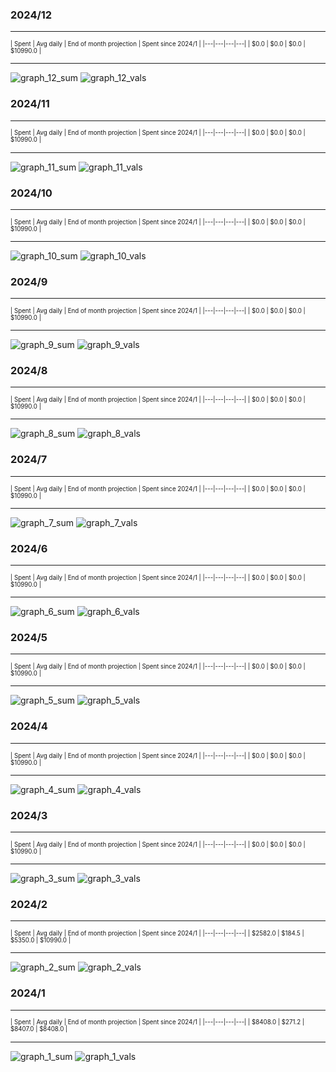 

### 2024/12


__________________________________
<sub><sup>
| Spent | Avg daily | End of month projection | Spent since 2024/1 |
|---|---|---|---|
| $0.0  |  $0.0  | $0.0  |  $10990.0  |
</sub></sup>
__________________________________
![graph_12_sum](graph_12_sum.png)
![graph_12_vals](graph_12_vals.png)


### 2024/11


__________________________________
<sub><sup>
| Spent | Avg daily | End of month projection | Spent since 2024/1 |
|---|---|---|---|
| $0.0  |  $0.0  | $0.0  |  $10990.0  |
</sub></sup>
__________________________________
![graph_11_sum](graph_11_sum.png)
![graph_11_vals](graph_11_vals.png)


### 2024/10


__________________________________
<sub><sup>
| Spent | Avg daily | End of month projection | Spent since 2024/1 |
|---|---|---|---|
| $0.0  |  $0.0  | $0.0  |  $10990.0  |
</sub></sup>
__________________________________
![graph_10_sum](graph_10_sum.png)
![graph_10_vals](graph_10_vals.png)


### 2024/9


__________________________________
<sub><sup>
| Spent | Avg daily | End of month projection | Spent since 2024/1 |
|---|---|---|---|
| $0.0  |  $0.0  | $0.0  |  $10990.0  |
</sub></sup>
__________________________________
![graph_9_sum](graph_9_sum.png)
![graph_9_vals](graph_9_vals.png)


### 2024/8


__________________________________
<sub><sup>
| Spent | Avg daily | End of month projection | Spent since 2024/1 |
|---|---|---|---|
| $0.0  |  $0.0  | $0.0  |  $10990.0  |
</sub></sup>
__________________________________
![graph_8_sum](graph_8_sum.png)
![graph_8_vals](graph_8_vals.png)


### 2024/7


__________________________________
<sub><sup>
| Spent | Avg daily | End of month projection | Spent since 2024/1 |
|---|---|---|---|
| $0.0  |  $0.0  | $0.0  |  $10990.0  |
</sub></sup>
__________________________________
![graph_7_sum](graph_7_sum.png)
![graph_7_vals](graph_7_vals.png)


### 2024/6


__________________________________
<sub><sup>
| Spent | Avg daily | End of month projection | Spent since 2024/1 |
|---|---|---|---|
| $0.0  |  $0.0  | $0.0  |  $10990.0  |
</sub></sup>
__________________________________
![graph_6_sum](graph_6_sum.png)
![graph_6_vals](graph_6_vals.png)


### 2024/5


__________________________________
<sub><sup>
| Spent | Avg daily | End of month projection | Spent since 2024/1 |
|---|---|---|---|
| $0.0  |  $0.0  | $0.0  |  $10990.0  |
</sub></sup>
__________________________________
![graph_5_sum](graph_5_sum.png)
![graph_5_vals](graph_5_vals.png)


### 2024/4


__________________________________
<sub><sup>
| Spent | Avg daily | End of month projection | Spent since 2024/1 |
|---|---|---|---|
| $0.0  |  $0.0  | $0.0  |  $10990.0  |
</sub></sup>
__________________________________
![graph_4_sum](graph_4_sum.png)
![graph_4_vals](graph_4_vals.png)


### 2024/3


__________________________________
<sub><sup>
| Spent | Avg daily | End of month projection | Spent since 2024/1 |
|---|---|---|---|
| $0.0  |  $0.0  | $0.0  |  $10990.0  |
</sub></sup>
__________________________________
![graph_3_sum](graph_3_sum.png)
![graph_3_vals](graph_3_vals.png)


### 2024/2


__________________________________
<sub><sup>
| Spent | Avg daily | End of month projection | Spent since 2024/1 |
|---|---|---|---|
| $2582.0  |  $184.5  | $5350.0  |  $10990.0  |
</sub></sup>
__________________________________
![graph_2_sum](graph_2_sum.png)
![graph_2_vals](graph_2_vals.png)


### 2024/1


__________________________________
<sub><sup>
| Spent | Avg daily | End of month projection | Spent since 2024/1 |
|---|---|---|---|
| $8408.0  |  $271.2  | $8407.0  |  $8408.0  |
</sub></sup>
__________________________________
![graph_1_sum](graph_1_sum.png)
![graph_1_vals](graph_1_vals.png)